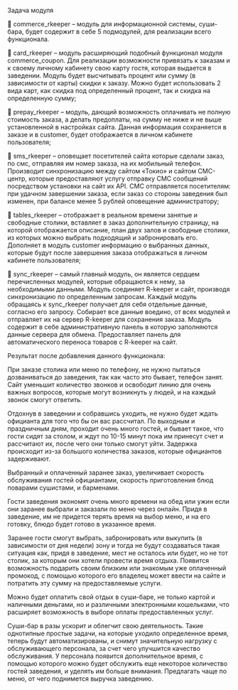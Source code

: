  Задача модуля 

	commerce_rkeeper – модуль для информационной системы, суши-бара, будет содержит в себе 5 подмодулей, для реализации всего функционала.

	card_rkeeper – модуль расширяющий подобный функционал модуля commerce_coupon. Для реализации возможности привязать к заказам и к своему личному кабинету свою карту гостя, которая выдается в заведении. Модуль будет высчитывать процент или сумму (в зависимости от карты) скидки к заказу. Можно будет использовать 2 вида карт, как скидка под определенный процент, так и скидка на определенную сумму;

	prepay_rkeeper – модуль, дающий возможность оплачивать не полную стоимость заказа, а делать предоплаты, на сумму не ниже и не выше установленной в настройках сайта. Данная информация сохраняется в заказе и в customer, будет отображается в личном кабинете пользователя;

	sms_rkeeper – оповещает посетителей сайта которые сделали заказ, по смс, отправляя им номер заказа, на их мобильный телефон. Производит синхронизацию между сайтом «Токио» и сайтом СМС-центр, которые предоставляют услугу отправку СМС сообщений посредством установки на сайт их API. СМС отправляется посетителям: при удачном завершении заказа, если заказ со стороны заведения был изменен, при балансе менее 5 рублей оповещение администратору;

	tables_rkeeper – отображает в реальном времени занятые и свободные столики, вставляет в заказ дополнительную страницу, на которой отображается описание, план двух залов и свободные столики, из которых можно выбрать подходящий и забронировать его. Дополняет в модуль customer информацию о выбранных данных, которые будут после завершения заказа отображаться в личном кабинете пользователя;

	sync_rkeeper – самый главный модуль, он является сердцем перечисленных модулей, которые обращаются к нему, за необходимыми данными. Модуль соединяет R-keeper и сайт, производя синхронизацию по определенным запросам. Каждый модуль обращаясь к sync_rkeeper получает для себя отдельные данные, согласно его запросу. Собирает все данные воедино, от всех модулей и отправляет их на сервер R-keeper для сохранения заказа. Модуль содержит в себе административную панель в которую заполняются данные сервера для обмена. Предоставляет панель для автоматического переноса товаров с R-keeper на сайт.




Результат после добавления данного функционала:

При заказе столика или меню по телефону, не нужно пытаться дозваниваться до заведения, так как часто это бывает, телефон занят. Сайт уменьшит количество звонков и освободит линию для очень важных вопросов, которые могут возникнуть у людей, и на каждый звонок смогут ответить.

Отдохнув в заведении и собравшись уходить, не нужно будет ждать официанта для того что бы он вас рассчитал. По выходным и праздничным дням, проходит очень много гостей, и бывает такое, что гости сидят за столом, и ждут по 10-15 минут пока им принесут счет и рассчитают их, после чего они только смогут уйти. Задержка происходит из-за большого количества заказов, которые официантов задерживают.

Выбранный и оплаченный заранее заказ, увеличивает скорость обслуживания гостей официантами, скорость приготовления блюд поварами сушистами, и барменами.

Гости заведения экономят очень много времени на обед или ужин если они заранее выбрали и заказали по меню через онлайн. Придя в заведение, им не придется терять время на выбор меню, и на его готовку, блюдо будет готово в указанное время.

Заранее гости смогут выбрать, забронировать или выкупить (в зависимости от дня недели) зону и тогда не будут создаваться такая ситуация как, придя в заведение, мест не осталось или будет, но не тот столик, за которым они хотели провести время отдыха.
Появится возможность подарить своим близким или знакомым уже оплаченный промокод, с помощью которого его владелец может ввести на сайте и потратить эту сумму на предоставляемые услуги.

Можно будет оплатить свой отдых в суши-баре, не только картой и наличными деньгами, но и различными электронными кошельками, что расширяет возможность в выборе оплаты предоставленных услуг.

Суши-бар в разы ускорит и облегчит свою деятельность. Такие однотипные простые задачи, на которые уходило определенное время, теперь будут автоматизированы, и снимут значительную нагрузку с обслуживающего персонала, за счет чего улучшится качество обслуживания. У персонала появится дополнительное время, с помощью которого можно будет обслужить еще некоторое количество гостей заведения, и уделять им больше внимания. Предлагать чаще по меню, от чего поднимется выручка заведению.
